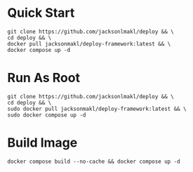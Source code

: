 # Quick Start
```
git clone https://github.com/jacksonlmakl/deploy && \
cd deploy && \
docker pull jacksonmakl/deploy-framework:latest && \
docker compose up -d
 ```
# Run As Root
```
git clone https://github.com/jacksonlmakl/deploy && \
cd deploy && \
sudo docker pull jacksonmakl/deploy-framework:latest && \
sudo docker compose up -d
```
# Build Image
```
docker compose build --no-cache && docker compose up -d
```
